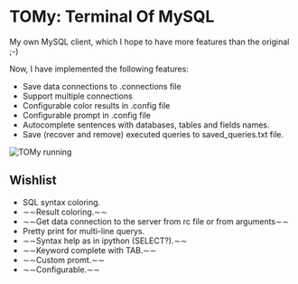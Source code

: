 TOMy: Terminal Of MySQL
=======================

My own MySQL client, which I hope to have more features than the original ;-)

Now, I have implemented the following features:

 - Save data connections to .connections file
 - Support multiple connections
 - Configurable color results in .config file
 - Configurable prompt in .config file
 - Autocomplete sentences with databases, tables and fields names.
 - Save (recover and remove) executed queries to saved_queries.txt file.


![TOMy running](https://raw.github.com/Abuelodelanada/tomy/master/img/example.png "TOMy running")



Wishlist
--------

 - SQL syntax coloring.
 - ∼∼Result coloring.∼∼
 - ∼∼Get data connection to the server from rc file or from arguments∼∼
 - Pretty print for multi-line querys.
 - ∼∼Syntax help as in ipython (SELECT?).∼∼
 - ∼∼Keyword complete with TAB.∼∼
 - ∼∼Custom promt.∼∼
 - ∼∼Configurable.∼∼

